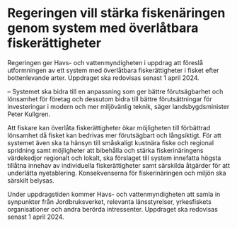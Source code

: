 # Regeringen vill stärka fiskenäringen genom system med överlåtbara fiskerättigheter

Regeringen ger Havs- och vattenmyndigheten i uppdrag att föreslå utformningen av ett system med överlåtbara fiskerättigheter i fisket efter bottenlevande arter. Uppdraget ska redovisas senast 1 april 2024.

– Systemet ska bidra till en anpassning som ger bättre förutsägbarhet och lönsamhet för företag och dessutom bidra till bättre förutsättningar för investeringar i modern och mer miljövänlig teknik, säger landsbygdsminister Peter Kullgren.

Att fiskare kan överlåta fiskerättigheter ökar möjligheten till förbättrad lönsamhet då fisket kan bedrivas mer förutsägbart och långsiktigt. För att systemet även ska ta hänsyn till småskaligt kustnära fiske och regional spridning samt möjligheter att bibehålla och stärka fiskerinäringens värdekedjor regionalt och lokalt, ska förslaget till system innefatta högsta tillåtna innehav av individuella fiskerättigheter samt särskilda åtgärder för att underlätta nyetablering. Konsekvenserna för fiskerinäringen och miljön ska särskilt belysas.

Under uppdragstiden kommer Havs- och vattenmyndigheten att samla in synpunkter från Jordbruksverket, relevanta länsstyrelser, yrkesfiskets organisationer och andra berörda intressenter. Uppdraget ska redovisas senast 1 april 2024.
